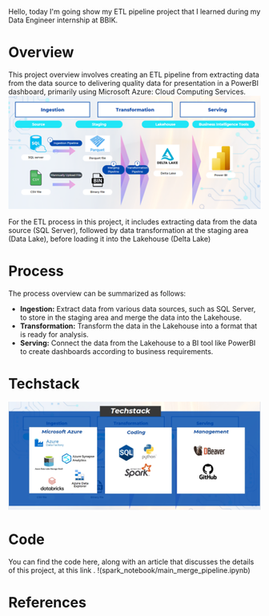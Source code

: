 Hello, today I'm going show my ETL pipeline project that I learned during my Data Engineer internship at BBIK.

# Overview
This project overview involves creating an ETL pipeline from extracting data from the data source to delivering quality data for presentation in a PowerBI dashboard, primarily using Microsoft Azure: Cloud Computing Services.
![Alt text](pictures/overview_de_project.png)

For the ETL process in this project, it includes extracting data from the data source (SQL Server), followed by data transformation at the staging area (Data Lake), before loading it into the Lakehouse (Delta Lake)


# Process
The process overview can be summarized as follows:

- **Ingestion:** Extract data from various data sources, such as SQL Server, to store in the staging area and merge the data into the Lakehouse.
- **Transformation:** Transform the data in the Lakehouse into a format that is ready for analysis.
- **Serving:** Connect the data from the Lakehouse to a BI tool like PowerBI to create dashboards according to business requirements.

# Techstack

![Alt text](pictures/techstack_de_project.jpg)

# Code
You can find the code here, along with an article that discusses the details of this project, at this link <link>.
!(spark_notebook/main_merge_pipeline.ipynb)

# References
